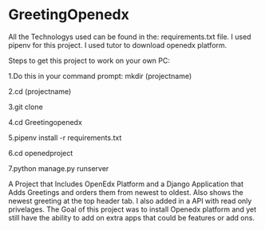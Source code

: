 # GreetingOpenedx
All the Technologys used can be found in the: requirements.txt file.
I used pipenv for this project.
I used tutor to download openedx platform. 

Steps to get this project to work on your own PC:

1.Do this in your command prompt: mkdir (projectname)

2.cd (projectname)

3.git clone <repo>
  
4.cd Greetingopenedx
  
5.pipenv install -r requirements.txt
  
6.cd openedproject
  
7.python manage.py runserver

A Project that Includes OpenEdx Platform and a Django Application that Adds Greetings and orders them from newest to oldest. Also shows the newest greeting 
at the top header tab. I also added in a API with read only privelages. The Goal of this project was to install Openedx platform and yet still have the ability to add on 
extra apps that could be features or add ons. 
